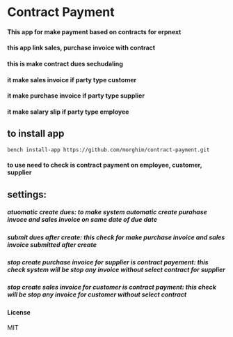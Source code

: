 # Contract Payment

#### This app for make payment based on contracts for erpnext

#### this app link sales, purchase invoice with contract 

#### this is make contract dues sechudaling 

#### it make sales invoice if party type customer 

#### it make purchase invoice if party type supplier

#### it make salary slip if party type employee 

## to install app 

`bench install-app https://github.com/morghim/contract-payment.git`

#### to use need to check is contract payment on employee, customer, supplier 


## settings:

##### atuomatic create dues: to make system automatic create purahase invoce and sales invoice on same date of due date
##### submit dues after create: this check for make purchase invoice and sales invoice submitted after create
##### stop create purchase invoice for supplier is contract payement: this check system will be stop any invoice without select contract for supplier
##### stop create sales invoice for customer is contract payment: this check will be stop any invoice for customer without select contract




#### License

MIT